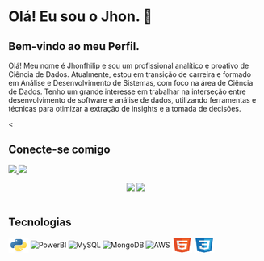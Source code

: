 
<div>
    <h1>Olá! Eu sou o Jhon. 👋</h1>
    <h2>Bem-vindo ao meu Perfil.</h2>
    <p>Olá! Meu nome é Jhonfhilip e sou um profissional analítico e proativo de Ciência de Dados. Atualmente, estou em transição de carreira e formado em Análise e Desenvolvimento de Sistemas, com foco na área de Ciência de Dados. Tenho um grande interesse em trabalhar na interseção entre desenvolvimento de software e análise de dados, utilizando ferramentas e técnicas para otimizar a extração de insights e a tomada de decisões.</p>
<
<div>
    <h2>Conecte-se comigo</h2>
    <a href="https://www.linkedin.com/in/jhonfhilip-dutra-de-paula-17bb8815a/" target="_blank">
        <img src="https://img.shields.io/badge/-LinkedIn-%230077B5?style=for-the-badge&logo=linkedin&logoColor=white" target="_blank">
    </a>
    <a href="mailto:jhondutrati@gmail.com">
        <img src="https://img.shields.io/badge/-Gmail-%23333?style=for-the-badge&logo=gmail&logoColor=white" target="_blank">
    </a>
</div>
<br>
<div align="center">
    <a href="https://github.com/jhondutrati">
        <img height="180em" src="https://github-readme-stats.vercel.app/api?username=jhondutrati&show_icons=true&theme=tokyonight&include_all_commits=true&count_private=true"/>
        <img height="180em" src="https://github-readme-stats.vercel.app/api/top-langs/?username=jhondutrati&layout=compact&langs_count=7&theme=tokyonight"/>
    </a>
</div>
<div style="display: inline_block"><br>
    <h2>Tecnologias</h2>
    <img align="center" alt="Python" height="30" width="40" src="https://raw.githubusercontent.com/devicons/devicon/master/icons/python/python-original.svg">
    <img align="center" alt="PowerBI" height="30" width="30" src="https://e7.pngegg.com/pngimages/252/727/png-clipart-power-bi-business-intelligence-microsoft-analytics-microsoft-text-rectangle.png">
    <img align="center" alt="MySQL" height="30" width="40" src="https://cdn.jsdelivr.net/gh/devicons/devicon/icons/mysql/mysql-original-wordmark.svg">
    <img align="center" alt="MongoDB" height="30" width="40" src="https://www.pngall.com/wp-content/uploads/13/Mongodb-PNG-Image-HD.png">
    <img align="center" alt="AWS" height="30" width="30" src="https://static-00.iconduck.com/assets.00/aws-icon-2048x2048-274bm1xi.png">
    <img align="center" alt="HTML5" height="30" width="40" src="https://raw.githubusercontent.com/devicons/devicon/master/icons/html5/html5-original.svg">
    <img align="center" alt="CSS3" height="30" width="40" src="https://raw.githubusercontent.com/devicons/devicon/master/icons/css3/css3-original.svg">
</div>
<br>
<br>
